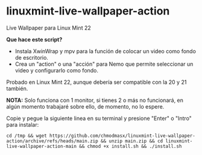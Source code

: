 # linuxmint-live-wallpaper-action
Live Wallpaper para Linux Mint 22

**Que hace este script?**

- Instala XwinWrap y mpv para la función de colocar un video como fondo de escritorio.
- Crea un "action" o una "acción" para Nemo que permite seleccionar un video y configurarlo como fondo.

Probado en Linux Mint 22, aunque debería ser compatible con la 20 y 21 también.

**NOTA:** Solo funciona con 1 monitor, si tienes 2 o más no funcionará, en algún momento trabajaré sobre ello, de momento, no lo espere.

Copie y pegue la siguiente linea en su terminal y presione "Enter" o "Intro" para instalar:

```
cd /tmp && wget https://github.com/chmodmasx/linuxmint-live-wallpaper-action/archive/refs/heads/main.zip && unzip main.zip && cd linuxmint-live-wallpaper-action-main && chmod +x install.sh && ./install.sh
```
